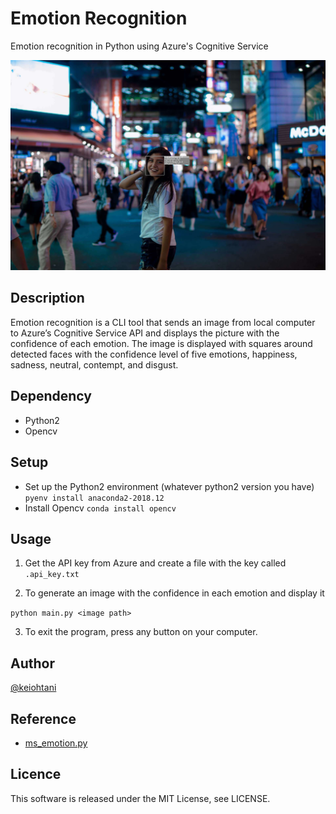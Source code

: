 # Emotion Recognition
Emotion recognition in Python using Azure's Cognitive Service

![ScreenShot](sample_image.jpg)

## Description
Emotion recognition is a CLI tool that sends an image from local computer to Azure’s Cognitive Service API and displays the picture with the confidence of each emotion. The image is displayed with squares around detected faces with the confidence level of five emotions,  happiness, sadness, neutral, contempt, and disgust. 


## Dependency
- Python2
- Opencv

## Setup
- Set up the Python2 environment (whatever python2 version you have)
`pyenv install anaconda2-2018.12`
- Install Opencv
`conda install opencv`

## Usage
1. Get the API key from Azure and create a file with the key called `.api_key.txt`

2. To generate an image with the confidence in each emotion and display it

`python main.py <image path>`

3. To exit the program, press any button on your computer. 

## Author
[@keiohtani](https://github.com/keiohtani)

## Reference
- [ms\_emotion.py](https://gist.github.com/JotaroS/ae3a56a91a16aa44635b1e02a7af67cd)

## Licence
This software is released under the MIT License, see LICENSE.
